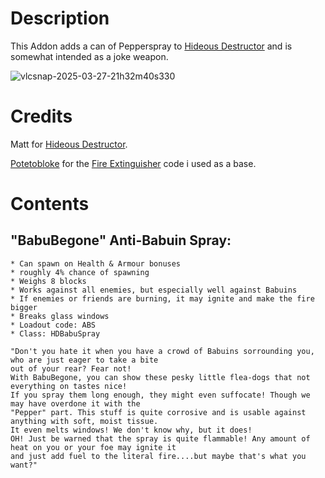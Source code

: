 # Description
This Addon adds a can of Pepperspray to [Hideous Destructor](https://codeberg.org/mc776/HideousDestructor) and is somewhat intended as a joke weapon. 

![vlcsnap-2025-03-27-21h32m40s330](https://github.com/user-attachments/assets/3151badb-2cfb-40cc-a9d3-8290546453ae)



# Credits
Matt for [Hideous Destructor](https://codeberg.org/mc776/HideousDestructor).

[Potetobloke](https://github.com/Potetobloke) for the [Fire Extinguisher](https://github.com/Potetobloke/PB_HDAddon_Bangers-And-Mash) code i used as a base.


# Contents
## "BabuBegone" Anti-Babuin Spray:
    * Can spawn on Health & Armour bonuses
    * roughly 4% chance of spawning
    * Weighs 8 blocks
    * Works against all enemies, but especially well against Babuins
    * If enemies or friends are burning, it may ignite and make the fire bigger
    * Breaks glass windows
    * Loadout code: ABS
    * Class: HDBabuSpray

    "Don't you hate it when you have a crowd of Babuins sorrounding you, who are just eager to take a bite
    out of your rear? Fear not!
    With BabuBegone, you can show these pesky little flea-dogs that not everything on tastes nice!
    If you spray them long enough, they might even suffocate! Though we may have overdone it with the
    "Pepper" part. This stuff is quite corrosive and is usable against anything with soft, moist tissue.
    It even melts windows! We don't know why, but it does!
    OH! Just be warned that the spray is quite flammable! Any amount of heat on you or your foe may ignite it
    and just add fuel to the literal fire....but maybe that's what you want?"

